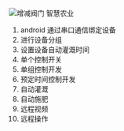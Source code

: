 ![增减阀门](https://user-images.githubusercontent.com/5945825/116343533-2bf32000-a817-11eb-9503-6b161e4c09b1.png)
智慧农业
1. android 通过串口通信绑定设备
2. 进行设备分组
3. 设置设备自动灌溉时间
4. 单个控制开关
5. 单组控制开发
6. 预定时间控制开发
7. 自动灌溉
8. 自动施肥
9. 远程视频
10. 远程操作
